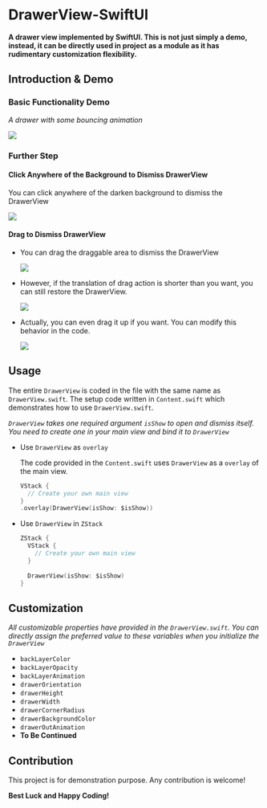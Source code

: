 # DrawerView-SwiftUI
 **A drawer view implemented by SwiftUI. This is not just simply a demo, instead, it can be directly used in project as a module as it has rudimentary customization flexibility.**

## Introduction & Demo

### Basic Functionality Demo

*A drawer with some bouncing animation*

![](img/basic.gif)



### Further Step

#### Click Anywhere of the Background to Dismiss DrawerView

You can click anywhere of the darken background to dismiss the DrawerView

![](img/backdismiss.gif)

#### Drag to Dismiss DrawerView

* You can drag the draggable area to dismiss the DrawerView

  ![](img/dragdismiss.gif)

* However, if the translation of drag action is shorter than you want, you can still restore the DrawerView.

  ![](img/dragrestore.gif)

* Actually, you can even drag it up if you want. You can modify this behavior in the code.

  ![](img/drag.gif)

## Usage

The entire `DrawerView` is coded in the file with the same name as `DrawerView.swift`. The setup code written in `Content.swift` which demonstrates how to use `DrawerView.swift`.

*`DrawerView` takes one required argument `isShow` to open and dismiss itself. You need to create one in your main view and bind it to `DrawerView`*

* Use `DrawerView` as `overlay`

  The code provided in the `Content.swift` uses `DrawerView` as a `overlay` of the main view.

  ``` swift
  VStack {
    // Create your own main view
  }
  .overlay(DrawerView(isShow: $isShow))
  ```

* Use `DrawerView` in `ZStack`

  ``` swift
  ZStack {
    VStack {
      // Create your own main view
    }
    
    DrawerView(isShow: $isShow)
  }
  ```

## Customization

*All customizable properties have provided in the `DrawerView.swift`. You can directly assign the preferred value to these variables when you initialize the `DrawerView`*

* `backLayerColor`
* `backLayerOpacity`
* `backLayerAnimation`
* `drawerOrientation`
* `drawerHeight`
* `drawerWidth`
* `drawerCornerRadius`
* `drawerBackgroundColor`
* `drawerOutAnimation`
* **To Be Continued**

## Contribution

This project is for demonstration purpose. Any contribution is welcome!

**Best Luck and Happy Coding!**

